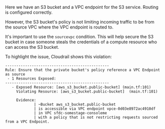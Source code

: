 Here we have an S3 bucket and a VPC endpoint for the S3 service. Routing is configured correctly.

However, the S3 bucket's policy is not limiting incoming traffic to be from the source VPC where the VPC endpoint is routed to.

It's important to use the `sourcevpc` condition. This will help secure the S3 bucket in case someone steals the credentials of a compute resource who can access the S3 bucket.

To highlight the issue, Cloudrail shows this violation:
```
-----------------------------------------------
Rule: Ensure that the private bucket's policy reference a VPC Endpoint as source
 - 1 Resources Exposed:
-----------------------------------------------
   - Exposed Resource: [aws_s3_bucket.public-bucket] (main.tf:101)
     Violating Resource: [aws_s3_bucket.public-bucket]  (main.tf:101)

     Evidence:
             | ~Bucket aws_s3_bucket.public-bucket
             | is accessible via VPC endpoint vpce-0d03e8972ac4910df
             | in VPC sfdc-somestage-consoleme
             | with a policy that is not restricting requests sourced from a VPC Endpoint.

```